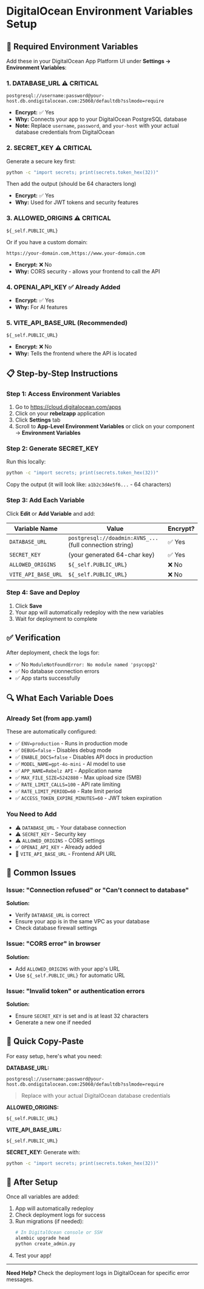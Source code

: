 # DigitalOcean Environment Variables Setup

## 🎯 Required Environment Variables

Add these in your DigitalOcean App Platform UI under **Settings → Environment Variables**:

### 1. DATABASE_URL ⚠️ **CRITICAL**
```
postgresql://username:password@your-host.db.ondigitalocean.com:25060/defaultdb?sslmode=require
```
- **Encrypt:** ✅ Yes
- **Why:** Connects your app to your DigitalOcean PostgreSQL database
- **Note:** Replace `username`, `password`, and `your-host` with your actual database credentials from DigitalOcean

### 2. SECRET_KEY ⚠️ **CRITICAL**
Generate a secure key first:
```bash
python -c "import secrets; print(secrets.token_hex(32))"
```
Then add the output (should be 64 characters long)
- **Encrypt:** ✅ Yes
- **Why:** Used for JWT tokens and security features

### 3. ALLOWED_ORIGINS ⚠️ **CRITICAL**
```
${_self.PUBLIC_URL}
```
Or if you have a custom domain:
```
https://your-domain.com,https://www.your-domain.com
```
- **Encrypt:** ❌ No
- **Why:** CORS security - allows your frontend to call the API

### 4. OPENAI_API_KEY ✅ **Already Added**
- **Encrypt:** ✅ Yes
- **Why:** For AI features

### 5. VITE_API_BASE_URL (Recommended)
```
${_self.PUBLIC_URL}
```
- **Encrypt:** ❌ No
- **Why:** Tells the frontend where the API is located

## 📋 Step-by-Step Instructions

### Step 1: Access Environment Variables
1. Go to https://cloud.digitalocean.com/apps
2. Click on your **rebelzapp** application
3. Click **Settings** tab
4. Scroll to **App-Level Environment Variables** or click on your component → **Environment Variables**

### Step 2: Generate SECRET_KEY
Run this locally:
```bash
python -c "import secrets; print(secrets.token_hex(32))"
```
Copy the output (it will look like: `a1b2c3d4e5f6...` - 64 characters)

### Step 3: Add Each Variable
Click **Edit** or **Add Variable** and add:

| Variable Name | Value | Encrypt? |
|---------------|-------|----------|
| `DATABASE_URL` | `postgresql://doadmin:AVNS_...` (full connection string) | ✅ Yes |
| `SECRET_KEY` | (your generated 64-char key) | ✅ Yes |
| `ALLOWED_ORIGINS` | `${_self.PUBLIC_URL}` | ❌ No |
| `VITE_API_BASE_URL` | `${_self.PUBLIC_URL}` | ❌ No |

### Step 4: Save and Deploy
1. Click **Save**
2. Your app will automatically redeploy with the new variables
3. Wait for deployment to complete

## ✅ Verification

After deployment, check the logs for:
- ✅ No `ModuleNotFoundError: No module named 'psycopg2'`
- ✅ No database connection errors
- ✅ App starts successfully

## 🔍 What Each Variable Does

### Already Set (from app.yaml)
These are automatically configured:
- ✅ `ENV=production` - Runs in production mode
- ✅ `DEBUG=false` - Disables debug mode
- ✅ `ENABLE_DOCS=false` - Disables API docs in production
- ✅ `MODEL_NAME=gpt-4o-mini` - AI model to use
- ✅ `APP_NAME=Rebelz API` - Application name
- ✅ `MAX_FILE_SIZE=5242880` - Max upload size (5MB)
- ✅ `RATE_LIMIT_CALLS=100` - API rate limiting
- ✅ `RATE_LIMIT_PERIOD=60` - Rate limit period
- ✅ `ACCESS_TOKEN_EXPIRE_MINUTES=60` - JWT token expiration

### You Need to Add
- ⚠️ `DATABASE_URL` - Your database connection
- ⚠️ `SECRET_KEY` - Security key
- ⚠️ `ALLOWED_ORIGINS` - CORS settings
- ✅ `OPENAI_API_KEY` - Already added
- 📝 `VITE_API_BASE_URL` - Frontend API URL

## 🚨 Common Issues

### Issue: "Connection refused" or "Can't connect to database"
**Solution:** 
- Verify `DATABASE_URL` is correct
- Ensure your app is in the same VPC as your database
- Check database firewall settings

### Issue: "CORS error" in browser
**Solution:**
- Add `ALLOWED_ORIGINS` with your app's URL
- Use `${_self.PUBLIC_URL}` for automatic URL

### Issue: "Invalid token" or authentication errors
**Solution:**
- Ensure `SECRET_KEY` is set and is at least 32 characters
- Generate a new one if needed

## 📝 Quick Copy-Paste

For easy setup, here's what you need:

**DATABASE_URL:**
```
postgresql://username:password@your-host.db.ondigitalocean.com:25060/defaultdb?sslmode=require
```
> Replace with your actual DigitalOcean database credentials

**ALLOWED_ORIGINS:**
```
${_self.PUBLIC_URL}
```

**VITE_API_BASE_URL:**
```
${_self.PUBLIC_URL}
```

**SECRET_KEY:**
Generate with:
```bash
python -c "import secrets; print(secrets.token_hex(32))"
```

## 🎉 After Setup

Once all variables are added:
1. App will automatically redeploy
2. Check deployment logs for success
3. Run migrations (if needed):
   ```bash
   # In DigitalOcean console or SSH
   alembic upgrade head
   python create_admin.py
   ```
4. Test your app!

---

**Need Help?** Check the deployment logs in DigitalOcean for specific error messages.

